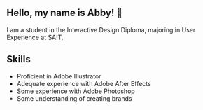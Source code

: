 <section> <!--introduction-->
  <h1>Hello, my name is Abby! 👋</h1>
  <p>I am a student in the Interactive Design Diploma, majoring in User Experience at SAIT.</p>
</section>
<section>
  <h2>Skills</h2>
  <ul>
    <li>Proficient in Adobe Illustrator</li>
    <li>Adequate experience with Adobe After Effects</li>
    <li>Some experience with Adobe Photoshop</li>
    <li>Some understanding of creating brands</li>
  </ul>
</section>
